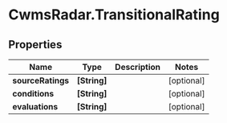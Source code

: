 # CwmsRadar.TransitionalRating

## Properties

Name | Type | Description | Notes
------------ | ------------- | ------------- | -------------
**sourceRatings** | **[String]** |  | [optional] 
**conditions** | **[String]** |  | [optional] 
**evaluations** | **[String]** |  | [optional] 


